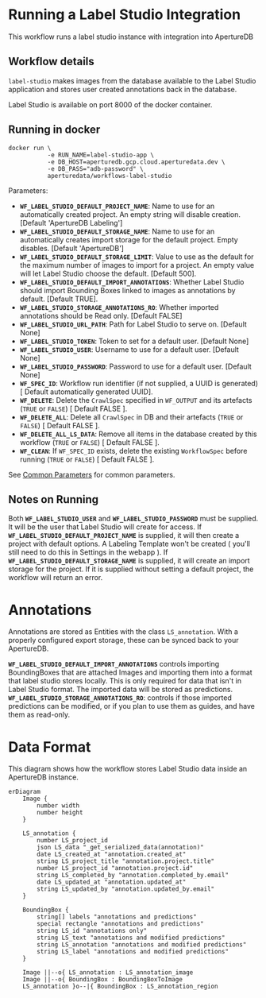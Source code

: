 # Running a Label Studio Integration

This workflow runs a label studio instance with integration into ApertureDB

## Workflow details

`label-studio` makes images from the database available to the Label Studio application and stores user created annotations back in the database.

Label Studio is available on port 8000 of the docker container.


## Running in docker

```
docker run \
           -e RUN_NAME=label-studio-app \
           -e DB_HOST=aperturedb.gcp.cloud.aperturedata.dev \
           -e DB_PASS="adb-password" \
           aperturedata/workflows-label-studio
```

Parameters:

* **`WF_LABEL_STUDIO_DEFAULT_PROJECT_NAME`**: Name to use for an automatically created project. An empty string will disable creation. [Default 'ApertureDB Labeling']
* **`WF_LABEL_STUDIO_DEFAULT_STORAGE_NAME`**: Name to use for an automatically creates import storage for the default project. Empty disables. [Default 'ApertureDB']
* **`WF_LABEL_STUDIO_DEFAULT_STORAGE_LIMIT`**: Value to use as the default for the maximum number of images to import for a project. An empty value will let Label Studio choose the default. [Default 500].
* **`WF_LABEL_STUDIO_DEFAULT_IMPORT_ANNOTATIONS`**: Whether Label Studio should import Bounding Boxes linked to images as annotations by default. [Default TRUE].
* **`WF_LABEL_STUDIO_STORAGE_ANNOTATIONS_RO`**: Whether imported annotations should be Read only. [Default FALSE]
* **`WF_LABEL_STUDIO_URL_PATH`**: Path for Label Studio to serve on. [Default None]
* **`WF_LABEL_STUDIO_TOKEN`**: Token to set for a default user. [Default None]
* **`WF_LABEL_STUDIO_USER`**: Username to use for a default user. [Default None]
* **`WF_LABEL_STUDIO_PASSWORD`**: Password to use for a default user. [Default None]
* **`WF_SPEC_ID`**: Workflow run identifier (if not supplied, a UUID is generated) [ Default automatically generated UUID].
* **`WF_DELETE`**: Delete the `CrawlSpec` specified in `WF_OUTPUT` and its artefacts (`TRUE` or `FALSE`) [ Default FALSE ].
* **`WF_DELETE_ALL`**: Delete all `CrawlSpec` in DB and their artefacts (`TRUE` or `FALSE`) [ Default FALSE ].
* **`WF_DELETE_ALL_LS_DATA`**: Remove all items in the database created by this workflow (`TRUE` or `FALSE`) [ Default FALSE ].
* **`WF_CLEAN`**: If `WF_SPEC_ID` exists, delete the existing `WorkflowSpec` before running (`TRUE` or `FALSE`) [ Default FALSE ].

See [Common Parameters](../../README.md#common-parameters) for common parameters.

## Notes on Running

Both **`WF_LABEL_STUDIO_USER`** and **`WF_LABEL_STUDIO_PASSWORD`** must be supplied. It will be the user that Label Studio will create for access. If **`WF_LABEL_STUDIO_DEFAULT_PROJECT_NAME`** is supplied, it will then create a project with default options. A Labeling Template won't be created ( you'll still need to do this in Settings in the webapp ). If **`WF_LABEL_STUDIO_DEFAULT_STORAGE_NAME`** is supplied, it will create an import storage for the project. If it is supplied without setting a default project, the workflow will return an error.

# Annotations
Annotations are stored as Entities with the class `LS_annotation`. With a properly configured export storage, these can be synced back to your ApertureDB.

**`WF_LABEL_STUDIO_DEFAULT_IMPORT_ANNOTATIONS`** controls importing BoundingBoxes that are attached Images and importing them into a format that label studio stores locally. This is only required for data that isn't in Label Studio format. The imported data will be stored as predictions. **`WF_LABEL_STUDIO_STORAGE_ANNOTATIONS_RO`**: controls if those imported predictions can be modified, or if you plan to use them as guides, and have them as read-only.


# Data Format
This diagram shows how the workflow stores Label Studio data inside an ApertureDB instance.
```mermaid
erDiagram
    Image {
        number width
        number height
    }

    LS_annotation {
        number LS_project_id
        json LS_data "_get_serialized_data(annotation)"
        date LS_created_at "annotation.created_at"
        string LS_project_title "annotation.project.title"
        number LS_project_id "annotation.project.id"
        string LS_completed_by "annotation.completed_by.email"
        date LS_updated_at "annotation.updated_at"
        string LS_updated_by "annotation.updated_by.email"
    }

    BoundingBox {
        string[] labels "annotations and predictions"
        special rectangle "annotations and predictions"
        string LS_id "annotations only"
        string LS_text "annotations and modified predictions"
        string LS_annotation "annotations and modified predictions"
        string LS_label "annotations and modified predictions"
    }

    Image ||--o{ LS_annotation : LS_annotation_image
    Image ||--o{ BoundingBox : BoundingBoxToImage
    LS_annotation }o--|{ BoundingBox : LS_annotation_region
```
